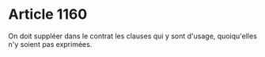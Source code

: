 # Article 1160

On doit suppléer dans le contrat les clauses qui y sont d'usage, quoiqu'elles n'y soient pas exprimées.
